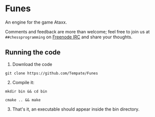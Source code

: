 # Funes

An engine for the game Ataxx.

Comments and feedback are more than welcome; feel free to join us at `##chessprogramming` on [Freenode IRC](https://webchat.freenode.net) and share your thoughts.

## Running the code

1. Download the code
```
git clone https://github.com/Tempate/Funes
```

2. Compile it:
```
mkdir bin && cd bin
```

```
cmake .. && make
```

3. That's it, an executable should appear inside the bin directory.

